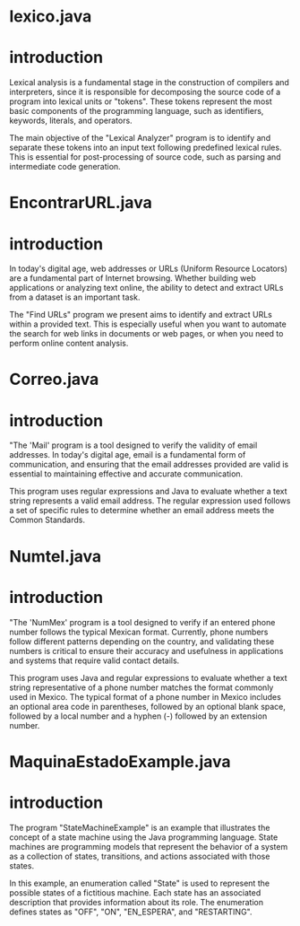 # lexico.java

# introduction

Lexical analysis is a fundamental stage in the construction of compilers and interpreters, since it is responsible for decomposing the source code of a program into lexical units or "tokens". These tokens represent the most basic components of the programming language, such as identifiers, keywords, literals, and operators.

The main objective of the "Lexical Analyzer" program is to identify and separate these tokens into an input text following predefined lexical rules. This is essential for post-processing of source code, such as parsing and intermediate code generation.

# EncontrarURL.java

# introduction

In today's digital age, web addresses or URLs (Uniform Resource Locators) are a fundamental part of Internet browsing. Whether building web applications or analyzing text online, the ability to detect and extract URLs from a dataset is an important task.

The "Find URLs" program we present aims to identify and extract URLs within a provided text. This is especially useful when you want to automate the search for web links in documents or web pages, or when you need to perform online content analysis.

# Correo.java

# introduction

"The 'Mail' program is a tool designed to verify the validity of email addresses. In today's digital age, email is a fundamental form of communication, and ensuring that the email addresses provided are valid is essential to maintaining effective and accurate communication.

This program uses regular expressions and Java to evaluate whether a text string represents a valid email address. The regular expression used follows a set of specific rules to determine whether an email address meets the Common Standards.

# Numtel.java

# introduction

"The 'NumMex' program is a tool designed to verify if an entered phone number follows the typical Mexican format. Currently, phone numbers follow different patterns depending on the country, and validating these numbers is critical to ensure their accuracy and usefulness in applications and systems that require valid contact details.

This program uses Java and regular expressions to evaluate whether a text string representative of a phone number matches the format commonly used in Mexico. The typical format of a phone number in Mexico includes an optional area code in parentheses, followed by an optional blank space, followed by a local number and a hyphen (-) followed by an extension number.

# MaquinaEstadoExample.java

# introduction

The program "StateMachineExample" is an example that illustrates the concept of a state machine using the Java programming language. State machines are programming models that represent the behavior of a system as a collection of states, transitions, and actions associated with those states.

In this example, an enumeration called "State" is used to represent the possible states of a fictitious machine. Each state has an associated description that provides information about its role. The enumeration defines states as "OFF", "ON", "EN_ESPERA", and "RESTARTING".
